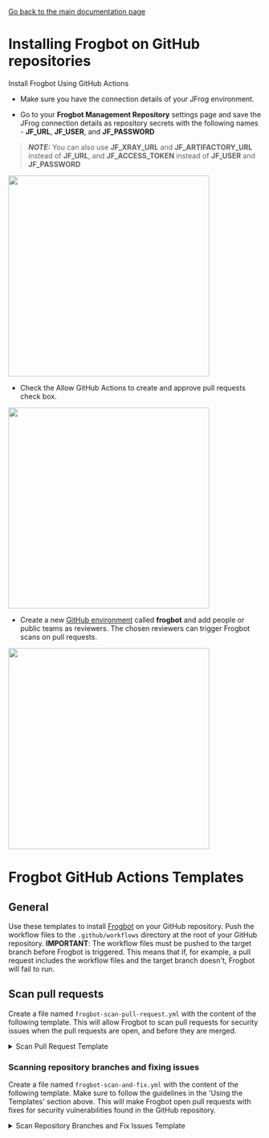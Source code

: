 [Go back to the main documentation page](https://github.com/jfrog/frogbot)

# Installing Frogbot on GitHub repositories

  <summary>Install Frogbot Using GitHub Actions</summary>

   - Make sure you have the connection details of your JFrog environment.

   - Go to your **Frogbot Management Repository** settings page and save the JFrog connection details as repository secrets with the following names - **JF_URL**, **JF_USER**, and **JF_PASSWORD**

   > **_NOTE:_** You can also use **JF_XRAY_URL** and **JF_ARTIFACTORY_URL** instead of **JF_URL**, and **JF_ACCESS_TOKEN**
   > instead of **JF_USER** and **JF_PASSWORD**

   <img src="../images/github-repository-secrets.png" width="400">

   - Check the Allow GitHub Actions to create and approve pull requests check box.

   <img src="../images/github-pr-permissions.png" width="400">

   - Create a new [GitHub environment](https://docs.github.com/en/actions/deployment/targeting-different-environments/using-environments-for-deployment#creating-an-environment)
   called **frogbot** and add people or public teams as reviewers. The chosen reviewers can trigger Frogbot scans on pull requests.

   <img src="../images/github-environment.png" width="400">

# Frogbot GitHub Actions Templates

## General
Use these templates to install [Frogbot](https://github.com/jfrog/frogbot/blob/master/README.md#frogbot) on your GitHub repository.
Push the workflow files to the `.github/workflows` directory at the root of your GitHub repository.
**IMPORTANT**: The workflow files must be pushed to the target branch before Frogbot is triggered. This means that if, for example, a pull request includes the workflow files and the target branch doesn't, Frogbot will fail to run.

## Scan pull requests

Create a file named `frogbot-scan-pull-request.yml` with the content of the following template.
This will allow Frogbot to scan pull requests for security issues when the pull requests are open, and before they are merged.

<details>
  <summary>Scan Pull Request Template</summary>

```yaml
name: "Frogbot Scan Pull Request"
on:
  pull_request_target:
    types: [opened, synchronize]
permissions:
  pull-requests: write
  contents: read
jobs:
  scan-pull-request:
    runs-on: ubuntu-latest
    # A pull request needs to be approved before Frogbot scans it. Any GitHub user who is associated with the
    # "frogbot" GitHub environment can approve the pull request to be scanned.
    environment: frogbot
    steps:
      - uses: jfrog/frogbot@v2
        env:
          # [Mandatory]
          # JFrog platform URL
          JF_URL: ${{ secrets.JF_URL }}

          # [Mandatory if JF_USER and JF_PASSWORD are not provided]
          # JFrog access token with 'read' permissions on Xray service
          JF_ACCESS_TOKEN: ${{ secrets.JF_ACCESS_TOKEN }}

          # [Mandatory if JF_ACCESS_TOKEN is not provided]
          # JFrog username with 'read' permissions for Xray. Must be provided with JF_PASSWORD
          # JF_USER: ${{ secrets.JF_USER }}

          # [Mandatory if JF_ACCESS_TOKEN is not provided]
          # JFrog password. Must be provided with JF_USER
          # JF_PASSWORD: ${{ secrets.JF_PASSWORD }}

          # [Mandatory]
          # The GitHub token is automatically generated for the job
          JF_GIT_TOKEN: ${{ secrets.GITHUB_TOKEN }}

          # [Optional, default: https://api.github.com]
          # API endpoint to GitHub
          # JF_GIT_API_ENDPOINT: https://github.example.com

          # [Optional]
          # By default, the Frogbot workflows download the Frogbot executable as well as other tools
          # needed from https://releases.jfrog.io
          # If the machine that runs Frogbot has no access to the internet, follow these steps to allow the
          # executable to be downloaded from an Artifactory instance, which the machine has access to:
          #
          # 1. Login to the Artifactory UI, with a user who has admin credentials.
          # 2. Create a Remote Repository with the following properties set.
          #    Under the 'Basic' tab:
          #       Package Type: Generic
          #       URL: https://releases.jfrog.io
          #    Under the 'Advanced' tab:
          #       Uncheck the 'Store Artifacts Locally' option
          # 3. Set the value of the 'JF_RELEASES_REPO' variable with the Repository Key you created.
          # JF_RELEASES_REPO: ""

          ##########################################################################
          ##   If your project uses a 'frogbot-config.yml' file, you can define   ##
          ##   the following variables inside the file, instead of here.          ##
          ##########################################################################

          # [Mandatory if the two conditions below are met]
          # 1. The project uses yarn 2, NuGet or .NET Core to download its dependencies
          # 2. The `installCommand` variable isn't set in your frogbot-config.yml file.
          #
          # The command that installs the project dependencies (e.g "nuget restore")
          # JF_INSTALL_DEPS_CMD: ""

          # [Optional, default: "."]
          # Relative path to the root of the project in the Git repository
          # JF_WORKING_DIR: path/to/project/dir

          # [Optional]
          # Xray Watches. Learn more about them here: https://www.jfrog.com/confluence/display/JFROG/Configuring+Xray+Watches
          # JF_WATCHES: <watch-1>,<watch-2>...<watch-n>

          # [Optional]
          # JFrog project. Learn more about it here: https://www.jfrog.com/confluence/display/JFROG/Projects
          # JF_PROJECT: <project-key>

          # [Optional, default: "FALSE"]
          # Displays all existing vulnerabilities, including the ones that were added by the pull request.
          # JF_INCLUDE_ALL_VULNERABILITIES: "TRUE"

          # [Optional, default: "TRUE"]
          # Fails the Frogbot task if any security issue is found.
          # JF_FAIL: "FALSE"

          # [Optional]
          # Frogbot will download the project dependencies if they're not cached locally. To download the
          # dependencies from a virtual repository in Artifactory, set the name of the repository. There's no
          # need to set this value, if it is set in the frogbot-config.yml file.
          # JF_DEPS_REPO: ""

          # [Optional, Default: "FALSE"]
          # If TRUE, Frogbot creates a single pull request with all the fixes.
          # If false, Frogbot creates a separate pull request for each fix.
          # JF_GIT_AGGREGATE_FIXES: "FALSE"

          # [Optional, Default: "FALSE"]
          # Handle vulnerabilities with fix versions only
          # JF_FIXABLE_ONLY: "TRUE"

          # [Optional]
          # Set the minimum severity for vulnerabilities that should be fixed and commented on in pull requests
          # The following values are accepted: Low, Medium, High or Critical
          # JF_MIN_SEVERITY: ""
```

</details>

### Scanning repository branches and fixing issues

Create a file named `frogbot-scan-and-fix.yml` with the content of the following template.
Make sure to follow the guidelines in the 'Using the Templates' section above.
This will make Frogbot open pull requests with fixes for security vulnerabilities found in the GitHub repository.

<details>
  <summary>Scan Repository Branches and Fix Issues Template</summary>

```yaml
name: "Frogbot Scan and Fix"
on:
  workflow_dispatch:
  schedule:
    # The repository will be scanned once a day at 00:00 GMT.
    - cron: "0 0 * * *"
permissions:
  contents: write
  pull-requests: write
  security-events: write
jobs:
  create-fix-pull-requests:
    runs-on: ubuntu-latest
    strategy:
      matrix:
        # The repository scanning will be triggered periodically on the following branches.
        branch: [ "dev" ]
    steps:
      - uses: actions/checkout@v3
        with:
          ref: ${{ matrix.branch }}

      - uses: jfrog/frogbot@v2
        env:
          # [Mandatory]
          # JFrog platform URL
          JF_URL: ${{ secrets.JF_URL }}

          # [Mandatory if JF_USER and JF_PASSWORD are not provided]
          # JFrog access token with 'read' permissions on Xray service
          JF_ACCESS_TOKEN: ${{ secrets.JF_ACCESS_TOKEN }}

          # [Mandatory if JF_ACCESS_TOKEN is not provided]
          # JFrog username with 'read' permissions for Xray. Must be provided with JF_PASSWORD
          # JF_USER: ${{ secrets.JF_USER }}

          # [Mandatory if JF_ACCESS_TOKEN is not provided]
          # JFrog password. Must be provided with JF_USER
          # JF_PASSWORD: ${{ secrets.JF_PASSWORD }}

          # [Mandatory]
          # The GitHub token automatically generated for the job
          JF_GIT_TOKEN: ${{ secrets.GITHUB_TOKEN }}

          # [Optional, default: https://api.github.com]
          # API endpoint to GitHub
          # JF_GIT_API_ENDPOINT: https://github.example.com

          # [Optional]
          # By default, the Frogbot workflows download the Frogbot executable as well as other tools
          # needed from https://releases.jfrog.io
          # If the machine that runs Frogbot has no access to the internet, follow these steps to allow the
          # executable to be downloaded from an Artifactory instance, which the machine has access to:
          #
          # 1. Login to the Artifactory UI, with a user which has admin credentials.
          # 2. Create a Remote Repository with the following properties set.
          #    Under the 'Basic' tab:
          #       Package Type: Generic
          #       URL: https://releases.jfrog.io
          #    Under the 'Advanced' tab:
          #       Uncheck the 'Store Artifacts Locally' option
          # 3. Set the value of the 'JF_RELEASES_REPO' variable with the Repository Key you created.
          # JF_RELEASES_REPO: ""

          ##########################################################################
          ##   If your project uses a 'frogbot-config.yml' file, you can define   ##
          ##   the following variables inside the file, instead of here.          ##
          ##########################################################################

          # [Optional, default: "."]
          # Relative path to the root of the project in the Git repository
          # JF_WORKING_DIR: path/to/project/dir

          # [Optional]
          # Xray Watches. Learn more about them here: https://www.jfrog.com/confluence/display/JFROG/Configuring+Xray+Watches
          # JF_WATCHES: <watch-1>,<watch-2>...<watch-n>

          # [Optional]
          # JFrog project. Learn more about it here: https://www.jfrog.com/confluence/display/JFROG/Projects
          # JF_PROJECT: <project-key>

          # [Optional, default: "TRUE"]
          # Fails the Frogbot task if any security issue is found.
          # JF_FAIL: "FALSE"

          # [Optional]
          # Frogbot will download the project dependencies, if they're not cached locally. To download the
          # dependencies from a virtual repository in Artifactory, set the name of the repository. There's no
          # need to set this value, if it is set in the frogbot-config.yml file.
          # JF_DEPS_REPO: ""

          # [Optional]
          # Template for the branch name generated by Frogbot when creating pull requests with fixes.
          # The template must include ${BRANCH_NAME_HASH}, to ensure that the generated branch name is unique.
          # The template can optionally include the ${IMPACTED_PACKAGE} and ${FIX_VERSION} variables.
          # JF_BRANCH_NAME_TEMPLATE: "frogbot-${IMPACTED_PACKAGE}-${BRANCH_NAME_HASH}"

          # [Optional]
          # Template for the commit message generated by Frogbot when creating pull requests with fixes
          # The template can optionally include the ${IMPACTED_PACKAGE} and ${FIX_VERSION} variables.
          # JF_COMMIT_MESSAGE_TEMPLATE: "Upgrade ${IMPACTED_PACKAGE} to ${FIX_VERSION}"

          # [Optional]
          # Template for the pull request title generated by Frogbot when creating pull requests with fixes.
          # The template can optionally include the ${IMPACTED_PACKAGE} and ${FIX_VERSION} variables.
          # JF_PULL_REQUEST_TITLE_TEMPLATE: "[🐸 Frogbot] Upgrade ${IMPACTED_PACKAGE} to ${FIX_VERSION}"

          # [Optional, Default: "FALSE"]
          # If TRUE, Frogbot creates a single pull request with all the fixes.
          # If FALSE, Frogbot creates a separate pull request for each fix.
          # JF_GIT_AGGREGATE_FIXES: "FALSE"

          # [Optional, Default: "FALSE"]
          # Handle vulnerabilities with fix versions only
          # JF_FIXABLE_ONLY: "TRUE"

          # [Optional]
          # Set the minimum severity for vulnerabilities that should be fixed and commented on in pull requests
          # The following values are accepted: Low, Medium, High or Critical
          # JF_MIN_SEVERITY: ""

          # [Optional, Default: eco-system+frogbot@jfrog.com]
          # Set the email of the commit author
          # JF_GIT_EMAIL_AUTHOR: ""

```
</details>